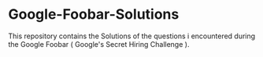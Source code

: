 # Google-Foobar-Solutions
This repository contains the Solutions of the questions i encountered during the Google Foobar ( Google's Secret Hiring Challenge ).
